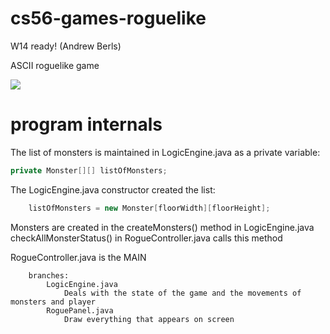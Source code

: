 cs56-games-roguelike
====================

W14 ready! (Andrew Berls)

ASCII roguelike game

![](http://i.imgur.com/E8qA2Pt.jpg)



program internals
=================


The list of monsters is maintained in LogicEngine.java as a private variable:
```java
private Monster[][] listOfMonsters;
```
The LogicEngine.java constructor created the list:
```java
	listOfMonsters = new Monster[floorWidth][floorHeight];
```

Monsters are created in the createMonsters() method in LogicEngine.java
checkAllMonsterStatus() in RogueController.java calls this method



RogueController.java is the MAIN
```
	branches:
		LogicEngine.java
			Deals with the state of the game and the movements of monsters and player
		RoguePanel.java
			Draw everything that appears on screen
```


